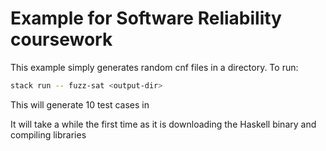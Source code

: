 # Example for Software Reliability coursework

This example simply generates random cnf files in a directory. To run:

``` sh
stack run -- fuzz-sat <output-dir>
```
This will generate 10 test cases in <output-dir>

It will take a while the first time as it is downloading the Haskell binary and compiling libraries
